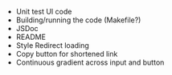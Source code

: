 * Unit test UI code
* Building/running the code (Makefile?)
* JSDoc
* README
* Style Redirect loading
* Copy button for shortened link
* Continuous gradient across input and button